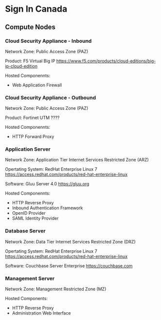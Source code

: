 # Sign In Canada

## Compute Nodes

### Cloud Security Appliance - Inbound

Network Zone: Public Access Zone (PAZ)

Product: F5 Virtual Big IP <https://www.f5.com/products/cloud-editions/big-ip-cloud-edition>

Hosted Componennts:

* Web Application Firewall

### Cloud Security Appliance - Outbound

Network Zone: Public Access Zone (PAZ)

Product: Fortinet UTM ????

Hosted Componennts:

* HTTP Forward Proxy

### Application Server

Network Zone: Application Tier Internet Services Restricted Zone (ARZ)

Opertating System: RedHat Enterprise Linux 7 <https://access.redhat.com/products/red-hat-enterprise-linux>

Software: Gluu Server 4.0 <https://gluu.org>

Hosted Componennts:

* HTTP Reverse Proxy
* Inbound Authentication Framework
* OpenID Provider
* SAML Identity Provider

### Database Server

Network Zone: Data Tier Internet Services Restricted Zone (DRZ)

Opertating System: RedHat Enterprise Linux 7 <https://access.redhat.com/products/red-hat-enterprise-linux>

Software: Couchbase Server Enterprise <https://couchbase.com>

### Management Server

Network Zone: Management Restricted Zone (MZ)

Hosted Components:

* HTTP Reverse Proxy
* Administration Web Interface
